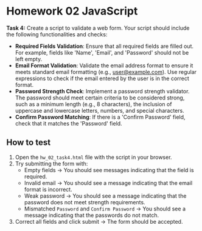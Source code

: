 # Homework 02 JavaScript

**Task 4:** Create a script to validate a web form. Your script should include the following functionalities and checks:
- **Required Fields Validation**: Ensure that all required fields are filled out. For example, fields like 'Name', 'Email', and 'Password' should not be left empty.
- **Email Format Validation**: Validate the email address format to ensure it meets standard email formatting (e.g., user@example.com). Use regular expressions to check if the email entered by the user is in the correct format.
- **Password Strength Check**: Implement a password strength validator. The password should meet certain criteria to be considered strong, such as a minimum length (e.g., 8 characters), the inclusion of uppercase and lowercase letters, numbers, and special characters.
- **Confirm Password Matching**: If there is a 'Confirm Password' field, check that it matches the 'Password' field.

## How to test
1. Open the `hw_02_task4.html` file with the script in your browser.
2. Try submitting the form with:
   - Empty fields → You should see messages indicating that the field is required.  
   - Invalid email → You should see a message indicating that the email format is incorrect.  
   - Weak password → You should see a message indicating that the password does not meet strength requirements.  
   - Mismatched `Password` and `Confirm Password` → You should see a message indicating that the passwords do not match.  
3. Correct all fields and click submit → The form should be accepted.



